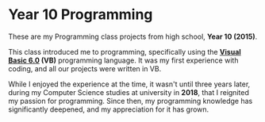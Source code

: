 # Year 10 Programming
These are my Programming class projects from high school, **Year 10 (2015)**.

This class introduced me to programming, specifically using the **[Visual Basic 6.0](https://en.wikipedia.org/wiki/Visual_Basic_(classic)) (VB)** programming language. It was my first experience with coding, and all our projects were written in VB.

While I enjoyed the experience at the time, it wasn't until three years later, during my Computer Science studies at university in **2018**, that I reignited my passion for programming. Since then, my programming knowledge has significantly deepened, and my appreciation for it has grown.
